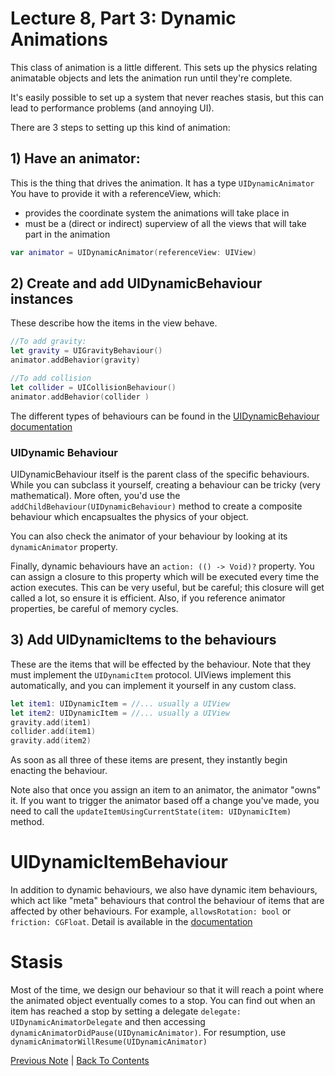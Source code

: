 # Lecture 8, Part 3: Dynamic Animations

This class of animation is a little different. This sets up the physics relating animatable objects and lets the animation run until they're complete.

It's easily possible to set up a system that never reaches stasis, but this can lead to performance problems (and annoying UI).

There are 3 steps to setting up this kind of animation:

## 1) Have an animator:
  
  This is the thing that drives the animation. It has a type `UIDynamicAnimator` You have to provide it with a referenceView, which:
* provides the coordinate system the animations will take place in
* must be a (direct or indirect) superview of all the views that will take part in the animation 

```Swift
var animator = UIDynamicAnimator(referenceView: UIView)
```

## 2) Create and add UIDynamicBehaviour instances

These describe how the items in the view behave.

```Swift
//To add gravity:
let gravity = UIGravityBehaviour()
animator.addBehavior(gravity)

//To add collision
let collider = UICollisionBehaviour()
animator.addBehavior(collider )
```
   
The different types of behaviours can be found in the [UIDynamicBehaviour documentation](https://developer.apple.com/documentation/uikit/uidynamicbehavior)

### UIDynamic Behaviour

UIDynamicBehaviour itself is the parent class of the specific behaviours. While you can subclass it yourself, creating a behaviour can be tricky (very mathematical). More often, you'd use the `addChildBehaviour(UIDynamicBehaviour)` method to create a composite behaviour which encapsualtes the physics of your object.

You can also check the animator of your behaviour by looking at its `dynamicAnimator` property.

Finally, dynamic behaviours have an `action: (() -> Void)?` property. You can assign a closure to this property which will be executed every time the action executes. This can be very useful, but be careful; this closure will get called a lot, so ensure it is efficient. Also, if you reference animator properties, be careful of memory cycles.
   
## 3) Add UIDynamicItems to the behaviours

These are the items that will be effected by the behaviour. Note that they must implement the `UIDynamicItem` protocol. UIViews implement this automatically, and you can implement it yourself in any custom class.

```Swift
let item1: UIDynamicItem = //... usually a UIView
let item2: UIDynamicItem = //... usually a UIView
gravity.add(item1)
collider.add(item1)
gravity.add(item2)
```

As soon as all three of these items are present, they instantly begin enacting the behaviour.

Note also that once you assign an item to an animator, the animator "owns" it. If you want to trigger the animator based off a change you've made, you need to call the `updateItemUsingCurrentState(item: UIDynamicItem)` method.

# UIDynamicItemBehaviour

In addition to dynamic behaviours, we also have dynamic item behaviours, which act like "meta" behaviours that control the behaviour of items that are affected by other behaviours. For example, `allowsRotation: bool` or `friction: CGFloat`. Detail is available in the [documentation](https://developer.apple.com/documentation/uikit/uidynamicitembehavior)

# Stasis

Most of the time, we design our behaviour so that it will reach a point where the animated object eventually comes to a stop. You can find out when an item has reached a stop by setting a delegate `delegate: UIDynamicAnimatorDelegate` and then accessing `dynamicAnimatorDidPause(UIDynamicAnimator)`. For resumption, use `dynamicAnimatorWillResume(UIDynamicAnimator)`

[Previous Note](../Lecture%207%20-%20Multiple%20MVCs%20Timer%20and%20Animation/Part%201%20-%20Multiple%20MVCs.md) | [Back To Contents](https://github.com/Firanus/stanford-iOS-lecture-notes)